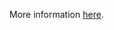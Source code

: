 More information [here](https://docs.bridgecrew.io/docs/ensure-an-iam-role-is-attached-to-ec2-instance).

